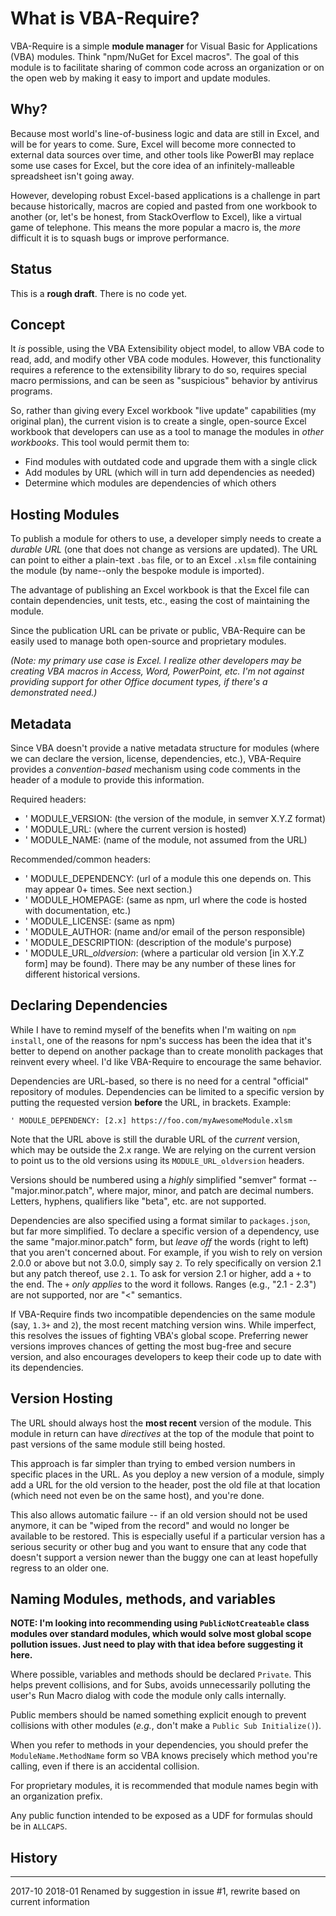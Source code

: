 # What is VBA-Require?
VBA-Require is a simple **module manager** for Visual Basic for Applications (VBA) modules. Think "npm/NuGet for Excel macros". The goal of this module is to facilitate sharing of common code across an organization or on the open web by making it easy to import and update modules.

## Why?
Because most world's line-of-business logic and data are still in Excel, and will be for years to come. Sure, Excel will become more connected to external data sources over time, and other tools like PowerBI may replace some use cases for Excel, but the core idea of an infinitely-malleable spreadsheet isn't going away.

However, developing robust Excel-based applications is a challenge in part because historically, macros are copied and pasted from one workbook to another (or, let's be honest, from StackOverflow to Excel), like a virtual game of telephone. This means the more popular a macro is, the *more* difficult it is to squash bugs or improve performance.

## Status
This is a **rough draft**. There is no code yet.

## Concept
It *is* possible, using the VBA Extensibility object model, to allow VBA code to read, add, and modify other VBA code modules. However, this functionality requires a reference to the extensibility library to do so, requires special macro permissions, and can be seen as "suspicious" behavior by antivirus programs.

So, rather than giving every Excel workbook "live update" capabilities (my original plan), the current vision is to create a single, open-source Excel workbook that developers can use as a tool to manage the modules in *other workbooks*. This tool would permit them to:

- Find modules with outdated code and upgrade them with a single click
- Add modules by URL (which will in turn add dependencies as needed)
- Determine which modules are dependencies of which others

## Hosting Modules
To publish a module for others to use, a developer simply needs to create a *durable URL* (one that does not change as versions are updated). The URL can point to either a plain-text `.bas` file, or to an Excel `.xlsm` file containing the module (by name--only the bespoke module is imported).

The advantage of publishing an Excel workbook is that the Excel file can contain dependencies, unit tests, etc., easing the cost of maintaining the module.

Since the publication URL can be private or public, VBA-Require can be easily used to manage both open-source and proprietary modules.

*(Note: my primary use case is Excel. I realize other developers may be creating VBA macros in Access, Word, PowerPoint, etc. I'm not against providing support for other Office document types, if there's a demonstrated need.)*

## Metadata
Since VBA doesn't provide a native metadata structure for modules (where we can declare the version, license, dependencies, etc.), VBA-Require provides a *convention-based* mechanism using code comments in the header of a module to provide this information.

Required headers:
  - ' MODULE_VERSION:		(the version of the module, in semver X.Y.Z format)
  - ' MODULE_URL: 			(where the current version is hosted)
  - ' MODULE_NAME: 			(name of the module, not assumed from the URL)

Recommended/common headers:
  - ' MODULE_DEPENDENCY:	(url of a module this one depends on. This may appear 0+ times. See next section.)
  - ' MODULE_HOMEPAGE:		(same as npm, url where the code is hosted with documentation, etc.)
  - ' MODULE_LICENSE:		(same as npm)
  - ' MODULE_AUTHOR:		(name and/or email of the person responsible)
  - ' MODULE_DESCRIPTION:	(description of the module's purpose)
  - ' MODULE_URL_*oldversion*: (where a particular old version [in X.Y.Z form] may be found). There may be any number of these lines for different historical versions.

## Declaring Dependencies
While I have to remind myself of the benefits when I'm waiting on `npm install`, one of the reasons for npm's success has been the idea that it's better to depend on another package than to create monolith packages that reinvent every wheel. I'd like VBA-Require to encourage the same behavior.

Dependencies are URL-based, so there is no need for a central "official" repository of modules. Dependencies can be limited to a specific version by putting the requested version **before** the URL, in brackets. Example:

```VB
' MODULE_DEPENDENCY: [2.x] https://foo.com/myAwesomeModule.xlsm
```

Note that the URL above is still the durable URL of the *current* version, which may be outside the 2.x range. We are relying on the current version to point us to the old versions using its `MODULE_URL_oldversion` headers.

Versions should be numbered using a *highly* simplified "semver" format -- "major.minor.patch", where major, minor, and patch are decimal numbers. Letters, hyphens, qualifiers like "beta", etc. are not supported.

Dependencies are also specified using a format similar to `packages.json`, but far more simplified. To declare a specific version of a dependency, use the same "major.minor.patch" form, but *leave off* the words (right to left) that you aren't concerned about. For example, if you wish to rely on version 2.0.0 or above but not 3.0.0, simply say `2`. To rely specifically on version 2.1 but any patch thereof, use `2.1`. To ask for version 2.1 or higher, add a `+` to the end. The `+` *only applies* to the word it follows. Ranges (e.g., "2.1 - 2.3") are not supported, nor are "<" semantics.

If VBA-Require finds two incompatible dependencies on the same module (say, `1.3+` and `2`), the most recent matching version wins. While imperfect, this resolves the issues of fighting VBA's global scope. Preferring newer versions improves chances of getting the most bug-free and secure version, and also encourages developers to keep their code up to date with its dependencies.

## Version Hosting
The URL should always host the **most recent** version of the module. This module in return can have *directives* at the top of the module that point to past versions of the same module still being hosted.

This approach is far simpler than trying to embed version numbers in specific places in the URL. As you deploy a new version of a module, simply add a URL for the old version to the header, post the old file at that location (which need not even be on the same host), and you're done.

This also allows automatic failure -- if an old version should not be used anymore, it can be "wiped from the record" and would no longer be available to be restored. This is especially useful if a particular version has a serious security or other bug and you want to ensure that any code that doesn't support a version newer than the buggy one can at least hopefully regress to an older one.

## Naming Modules, methods, and variables

**NOTE: I'm looking into recommending using `PublicNotCreateable` class modules over standard modules, which would solve most global scope pollution issues. Just need to play with that idea before suggesting it here.**

Where possible, variables and methods should be declared `Private`. This helps prevent collisions, and for Subs,  avoids unnecessarily polluting the user's Run Macro dialog with code the module only calls internally.

Public members should be named something explicit enough to prevent collisions with other modules (*e.g.*, don't make a `Public Sub Initialize()`).

When you refer to methods in your dependencies, you should prefer the `ModuleName.MethodName` form so VBA knows precisely which method you're calling, even if there is an accidental collision.

For proprietary modules, it is recommended that module names begin with an organization prefix.

Any public function intended to be exposed as a UDF for formulas should be in `ALLCAPS`.

## History
--------------------------------
2017-10
2018-01 Renamed by suggestion in issue #1, rewrite based on current information

